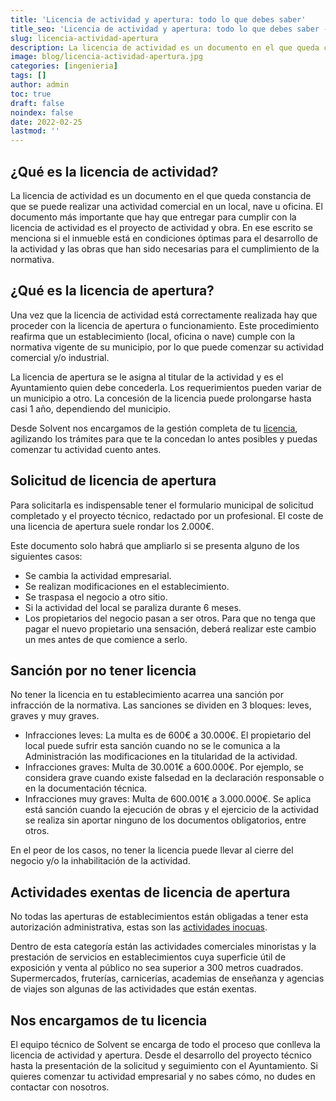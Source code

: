```yaml
---
title: 'Licencia de actividad y apertura: todo lo que debes saber'
title_seo: 'Licencia de actividad y apertura: todo lo que debes saber - Ingeniería Solvent'
slug: licencia-actividad-apertura
description: La licencia de actividad es un documento en el que queda constancia de que se puede realizar una actividad comercial en un local, nave u oficina.
image: blog/licencia-actividad-apertura.jpg
categories: [ingenieria]
tags: []
author: admin
toc: true
draft: false
noindex: false
date: 2022-02-25
lastmod: ''
---
```

## ¿Qué es la licencia de actividad?

La licencia de actividad es un documento en el que queda constancia de que se puede realizar una actividad comercial en un local, nave u oficina. El documento más importante que hay que entregar para cumplir con la licencia de actividad es el proyecto de actividad y obra. En ese escrito se menciona si el inmueble está en condiciones óptimas para el desarrollo de la actividad y las obras que han sido necesarias para el cumplimiento de la normativa.

## ¿Qué es la licencia de apertura?

Una vez que la licencia de actividad está correctamente realizada hay que proceder con la licencia de apertura o funcionamiento. Este procedimiento reafirma que un establecimiento (local, oficina o nave) cumple con la normativa vigente de su municipio, por lo que puede comenzar su actividad comercial y/o industrial.

La licencia de apertura se le asigna al titular de la actividad y es el Ayuntamiento quien debe concederla. Los requerimientos pueden variar de un municipio a otro. La concesión de la licencia puede prolongarse hasta casi 1 año, dependiendo del municipio.

Desde Solvent nos encargamos de la gestión completa de tu [licencia](/ingenieria/), agilizando los trámites para que te la concedan lo antes posibles y puedas comenzar tu actividad cuento antes.

## Solicitud de licencia de apertura

Para solicitarla es indispensable tener el formulario municipal de solicitud completado y el proyecto técnico, redactado por un profesional. El coste de una licencia de apertura suele rondar los 2.000€.

Este documento solo habrá que ampliarlo si se presenta alguno de los siguientes casos:

- Se cambia la actividad empresarial.
- Se realizan modificaciones en el establecimiento.
- Se traspasa el negocio a otro sitio.
- Si la actividad del local se paraliza durante 6 meses.
- Los propietarios del negocio pasan a ser otros. Para que no tenga que pagar el nuevo propietario una sensación, deberá realizar este cambio un mes antes de que comience a serlo.

## Sanción por no tener licencia

No tener la licencia en tu establecimiento acarrea una sanción por infracción de la normativa. Las sanciones se dividen en 3 bloques: leves, graves y muy graves.

- Infracciones leves: La multa es de 600€ a 30.000€. El propietario del local puede sufrir esta sanción cuando no se le comunica a la Administración las modificaciones en la titularidad de la actividad.
- Infracciones graves: Multa de 30.001€ a 600.000€. Por ejemplo, se considera grave cuando existe falsedad en la declaración responsable o en la documentación técnica.
- Infracciones muy graves: Multa de 600.001€ a 3.000.000€. Se aplica está sanción cuando la ejecución de obras y el ejercicio de la actividad se realiza sin aportar ninguno de los documentos obligatorios, entre otros.

En el peor de los casos, no tener la licencia puede llevar al cierre del negocio y/o la inhabilitación de la actividad.

## Actividades exentas de licencia de apertura

No todas las aperturas de establecimientos están obligadas a tener esta autorización administrativa, estas son las [actividades inocuas](https://noticias.juridicas.com/conocimiento/articulos-doctrinales/4503-procedimiento-basico-para-la-obtencion-de-licencia-de-apertura-de-establecimientos-para-actividades-inocuas/).

Dentro de esta categoría están las actividades comerciales minoristas y la prestación de servicios en establecimientos cuya superficie útil de exposición y venta al público no sea superior a 300 metros cuadrados. Supermercados, fruterías, carnicerías, academias de enseñanza y agencias de viajes son algunas de las actividades que están exentas.

## Nos encargamos de tu licencia

El equipo técnico de Solvent se encarga de todo el proceso que conlleva la licencia de actividad y apertura. Desde el desarrollo del proyecto técnico hasta la presentación de la solicitud y seguimiento con el Ayuntamiento. Si quieres comenzar tu actividad empresarial y no sabes cómo, no dudes en contactar con nosotros.
